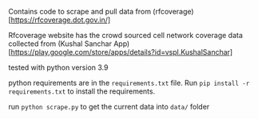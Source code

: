 
Contains code to scrape and pull data from (rfcoverage)[https://rfcoverage.dot.gov.in/]

Rfcoverage website has the crowd sourced cell network coverage data collected from (Kushal Sanchar App)[https://play.google.com/store/apps/details?id=vspl.KushalSanchar]

tested with python version 3.9

python requirements are in the `requirements.txt` file. Run `pip install -r requirements.txt` to install the requirements.

run `python scrape.py` to get the current data into `data/` folder
